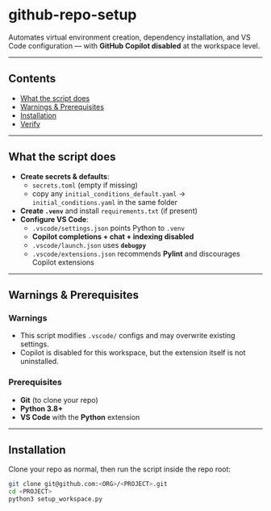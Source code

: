 # github-repo-setup

Automates virtual environment creation, dependency installation, and VS Code configuration — with **GitHub Copilot disabled** at the workspace level.

---

## Contents

- [What the script does](#what-the-script-does)
- [Warnings & Prerequisites](#warnings--prerequisites)
- [Installation](#installation)
- [Verify](#verify)

---

## What the script does

- **Create secrets & defaults**:
  - `secrets.toml` (empty if missing)
  - copy any `initial_conditions_default.yaml` → `initial_conditions.yaml` in the same folder
- **Create `.venv`** and install `requirements.txt` (if present)
- **Configure VS Code**:
  - `.vscode/settings.json` points Python to `.venv`
  - **Copilot completions + chat + indexing disabled**
  - `.vscode/launch.json` uses **`debugpy`**
  - `.vscode/extensions.json` recommends **Pylint** and discourages Copilot extensions

---

## Warnings & Prerequisites

### Warnings
- This script modifies `.vscode/` configs and may overwrite existing settings.
- Copilot is disabled for this workspace, but the extension itself is not uninstalled.

### Prerequisites
- **Git** (to clone your repo)
- **Python 3.8+**
- **VS Code** with the **Python** extension

---

## Installation

Clone your repo as normal, then run the script inside the repo root:

```bash
git clone git@github.com:<ORG>/<PROJECT>.git
cd <PROJECT>
python3 setup_workspace.py
